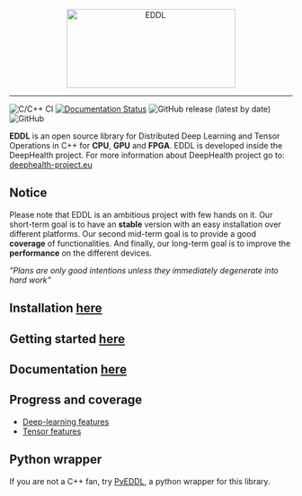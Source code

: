 <p style="text-align: center;">
  <img src="https://raw.githubusercontent.com/salvacarrion/salvacarrion.github.io/master/assets/hot-linking/logo-eddl.png" alt="EDDL" height="140" width="300">
</p>

-----------------
![C/C++ CI](https://github.com/deephealthproject/eddl/workflows/C/C++%20CI/badge.svg)
[![Documentation Status](https://readthedocs.org/projects/ansicolortags/badge/?version=latest)](https://salvacarrion.github.io/docseddl/)
![GitHub release (latest by date)](https://img.shields.io/github/v/release/deephealthproject/eddl)
![GitHub](https://img.shields.io/github/license/deephealthproject/eddl)


**EDDL** is an open source library for Distributed Deep Learning and Tensor Operations in C++ for **CPU**, **GPU** and **FPGA**. EDDL is developed inside the DeepHealth project. For more information about DeepHealth project go to: [deephealth-project.eu](https://deephealth-project.eu/)

## Notice

Please note that EDDL is an ambitious project with few hands on it. Our short-term goal is to have an **stable** version with an easy installation over different platforms. Our second mid-term goal is to provide a good **coverage** of functionalities. And finally, our long-term goal is to improve the **performance** on the different devices.

 *"Plans are only good intentions unless they immediately degenerate into hard work"*

## Installation [here](https://salvacarrion.github.io/docseddl/installation/installation.html)

## Getting started [here](https://salvacarrion.github.io/docseddl/usage/getting_started.html)

## Documentation [here](https://salvacarrion.github.io/docseddl/)

## Progress and coverage
- [Deep-learning features](https://github.com/deephealthproject/eddl/blob/master/eddl_progress.md)
- [Tensor features](https://github.com/deephealthproject/eddl/blob/master/eddl_progress_tensor.md)

## Python wrapper

If you are not a C++ fan, try [PyEDDL](https://github.com/deephealthproject/pyeddl), a python wrapper for this library.
